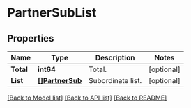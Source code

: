# PartnerSubList

## Properties

Name | Type | Description | Notes
------------ | ------------- | ------------- | -------------
**Total** | **int64** | Total. | [optional] 
**List** | [**[]PartnerSub**](PartnerSub.md) | Subordinate list. | [optional] 

[[Back to Model list]](../README.md#documentation-for-models) [[Back to API list]](../README.md#documentation-for-api-endpoints) [[Back to README]](../README.md)



